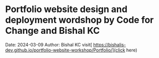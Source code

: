 # Portfolio website design and deployment wordshop by Code for Change and Bishal KC
Date: 2024-03-09
Author: Bishal KC
visit[ https://bishalis-dev.github.io/portfolio-website-workshop/Portfolio/](click here)